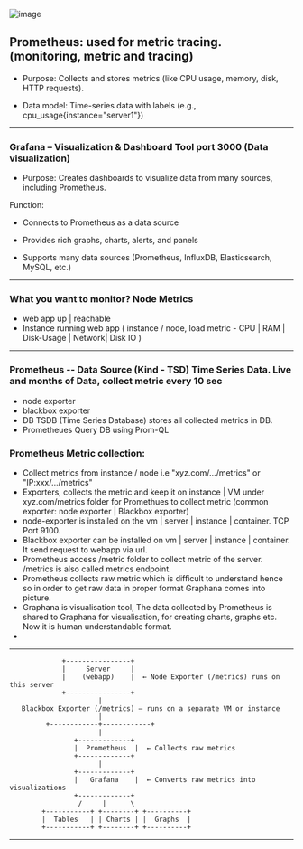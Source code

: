 

![image](https://github.com/user-attachments/assets/91a4b79f-0118-4092-be12-81121a948877)

## Prometheus: used for metric tracing. (monitoring, metric and tracing)

- Purpose: Collects and stores metrics (like CPU usage, memory, disk, HTTP requests).

- Data model: Time-series data with labels (e.g., cpu_usage{instance="server1"})

---

### Grafana – Visualization & Dashboard Tool port 3000 (Data visualization)

- Purpose: Creates dashboards to visualize data from many sources, including Prometheus.

Function:

   - Connects to Prometheus as a data source

   - Provides rich graphs, charts, alerts, and panels

   - Supports many data sources (Prometheus, InfluxDB, Elasticsearch, MySQL, etc.)
   
---

### What you want to monitor? Node Metrics
- web app  up | reachable 
- Instance running web app ( instance / node, load metric - CPU | RAM | Disk-Usage | Network| Disk IO )

---

### Prometheus -- Data Source (Kind - TSD) Time Series Data. Live and months of Data, collect metric every 10 sec
- node exporter
- blackbox exporter
- DB TSDB (Time Series Database) stores all collected metrics in DB.
- Prometheues Query DB using Prom-QL

### Prometheus Metric collection:
- Collect metrics from instance / node i.e "xyz.com/.../metrics" or "IP:xxx/.../metrics"
- Exporters, collects the metric and keep it on instance | VM under xyz.com/metrics folder for Promethues to collect metric (common exporter: node exporter | Blackbox exporter)
- node-exporter is installed on the vm | server | instance | container. TCP Port 9100.
- Blackbox exporter can be installed on vm | server | instance | container. It send request to webapp via url.
- Prometheus access /metric folder to collect metric of the server. /metrics is also called metrics endpoint.
- Prometheus collects raw metric which is difficult to understand hence so in order to get raw data in proper format Graphana comes into picture.
- Graphana is visualisation tool, The data collected by Prometheus is shared to Graphana for visualisation, for creating charts, graphs etc. Now it is human understandable format.
- 
--- 

                 +----------------+
                 |     Server     |
                 |    (webapp)    |  ← Node Exporter (/metrics) runs on this server
                 +----------------+
                          |
       Blackbox Exporter (/metrics) — runs on a separate VM or instance
                          |
             +------------+------------+
                          |
                    +-------------+
                    |  Prometheus  |  ← Collects raw metrics
                    +-------------+
                          |
                    +-------------+
                    |   Grafana    |  ← Converts raw metrics into visualizations
                    +-------------+
                     /     |      \
            +-----------+ +--------+ +----------+
            |  Tables   | | Charts | |  Graphs  |
            +-----------+ +--------+ +----------+


---


